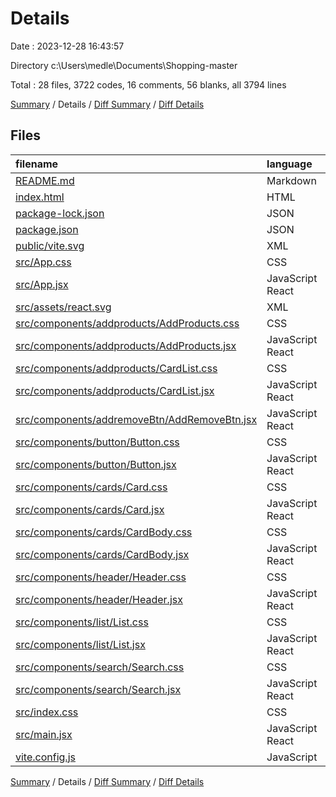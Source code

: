 # Details

Date : 2023-12-28 16:43:57

Directory c:\\Users\\medle\\Documents\\Shopping-master

Total : 28 files,  3722 codes, 16 comments, 56 blanks, all 3794 lines

[Summary](results.md) / Details / [Diff Summary](diff.md) / [Diff Details](diff-details.md)

## Files
| filename | language | code | comment | blank | total |
| :--- | :--- | ---: | ---: | ---: | ---: |
| [README.md](/README.md) | Markdown | 12 | 0 | 7 | 19 |
| [index.html](/index.html) | HTML | 13 | 0 | 1 | 14 |
| [package-lock.json](/package-lock.json) | JSON | 2,895 | 0 | 1 | 2,896 |
| [package.json](/package.json) | JSON | 22 | 0 | 1 | 23 |
| [public/vite.svg](/public/vite.svg) | XML | 1 | 0 | 0 | 1 |
| [src/App.css](/src/App.css) | CSS | 56 | 1 | 2 | 59 |
| [src/App.jsx](/src/App.jsx) | JavaScript React | 66 | 3 | 7 | 76 |
| [src/assets/react.svg](/src/assets/react.svg) | XML | 1 | 0 | 0 | 1 |
| [src/components/addproducts/AddProducts.css](/src/components/addproducts/AddProducts.css) | CSS | 151 | 4 | 3 | 158 |
| [src/components/addproducts/AddProducts.jsx](/src/components/addproducts/AddProducts.jsx) | JavaScript React | 99 | 3 | 3 | 105 |
| [src/components/addproducts/CardList.css](/src/components/addproducts/CardList.css) | CSS | 66 | 0 | 2 | 68 |
| [src/components/addproducts/CardList.jsx](/src/components/addproducts/CardList.jsx) | JavaScript React | 67 | 1 | 4 | 72 |
| [src/components/addremoveBtn/AddRemoveBtn.jsx](/src/components/addremoveBtn/AddRemoveBtn.jsx) | JavaScript React | 20 | 0 | 1 | 21 |
| [src/components/button/Button.css](/src/components/button/Button.css) | CSS | 18 | 0 | 1 | 19 |
| [src/components/button/Button.jsx](/src/components/button/Button.jsx) | JavaScript React | 10 | 0 | 2 | 12 |
| [src/components/cards/Card.css](/src/components/cards/Card.css) | CSS | 58 | 1 | 1 | 60 |
| [src/components/cards/Card.jsx](/src/components/cards/Card.jsx) | JavaScript React | 33 | 2 | 3 | 38 |
| [src/components/cards/CardBody.css](/src/components/cards/CardBody.css) | CSS | 21 | 0 | 1 | 22 |
| [src/components/cards/CardBody.jsx](/src/components/cards/CardBody.jsx) | JavaScript React | 20 | 0 | 2 | 22 |
| [src/components/header/Header.css](/src/components/header/Header.css) | CSS | 17 | 0 | 2 | 19 |
| [src/components/header/Header.jsx](/src/components/header/Header.jsx) | JavaScript React | 12 | 0 | 2 | 14 |
| [src/components/list/List.css](/src/components/list/List.css) | CSS | 9 | 0 | 1 | 10 |
| [src/components/list/List.jsx](/src/components/list/List.jsx) | JavaScript React | 12 | 0 | 1 | 13 |
| [src/components/search/Search.css](/src/components/search/Search.css) | CSS | 9 | 0 | 1 | 10 |
| [src/components/search/Search.jsx](/src/components/search/Search.jsx) | JavaScript React | 16 | 0 | 2 | 18 |
| [src/index.css](/src/index.css) | CSS | 4 | 0 | 1 | 5 |
| [src/main.jsx](/src/main.jsx) | JavaScript React | 9 | 0 | 2 | 11 |
| [vite.config.js](/vite.config.js) | JavaScript | 5 | 1 | 2 | 8 |

[Summary](results.md) / Details / [Diff Summary](diff.md) / [Diff Details](diff-details.md)